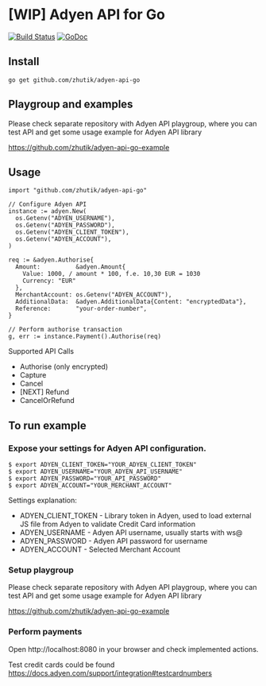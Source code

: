 # [WIP] Adyen API for Go

[![Build Status](https://travis-ci.org/zhutik/adyen-api-go.png)](https://travis-ci.org/zhutik/adyen-api-go)
[![GoDoc](http://godoc.org/github.com/zhutik/adyen-api-go?status.png)](http://godoc.org/github.com/zhutik/adyen-api-go)

## Install

```
go get github.com/zhutik/adyen-api-go
```

## Playgroup and examples

Please check separate repository with Adyen API playgroup, where you can test API
and get some usage example for Adyen API library

https://github.com/zhutik/adyen-api-go-example

## Usage

```
import "github.com/zhutik/adyen-api-go"

// Configure Adyen API
instance := adyen.New(
  os.Getenv("ADYEN_USERNAME"),
  os.Getenv("ADYEN_PASSWORD"),
  os.Getenv("ADYEN_CLIENT_TOKEN"),
  os.Getenv("ADYEN_ACCOUNT"),
)

req := &adyen.Authorise{
  Amount:          &adyen.Amount{
    Value: 1000, / amount * 100, f.e. 10,30 EUR = 1030
    Currency: "EUR"
  },
  MerchantAccount: os.Getenv("ADYEN_ACCOUNT"),
  AdditionalData:  &adyen.AdditionalData{Content: "encryptedData"},
  Reference:       "your-order-number",
}

// Perform authorise transaction
g, err := instance.Payment().Authorise(req)

```

Supported API Calls
* Authorise (only encrypted)
* Capture
* Cancel
* [NEXT] Refund
* CancelOrRefund

## To run example

### Expose your settings for Adyen API configuration.

```
$ export ADYEN_CLIENT_TOKEN="YOUR_ADYEN_CLIENT_TOKEN"
$ export ADYEN_USERNAME="YOUR_ADYEN_API_USERNAME"
$ export ADYEN_PASSWORD="YOUR_API_PASSWORD"
$ export ADYEN_ACCOUNT="YOUR_MERCHANT_ACCOUNT"
```

Settings explanation:
* ADYEN_CLIENT_TOKEN - Library token in Adyen, used to load external JS file from Adyen to validate Credit Card information
* ADYEN_USERNAME - Adyen API username, usually starts with ws@
* ADYEN_PASSWORD - Adyen API password for username
* ADYEN_ACCOUNT - Selected Merchant Account

### Setup playgroup

Please check separate repository with Adyen API playgroup, where you can test API
and get some usage example for Adyen API library

https://github.com/zhutik/adyen-api-go-example

### Perform payments

Open http://localhost:8080 in your browser and check implemented actions.

Test credit cards could be found https://docs.adyen.com/support/integration#testcardnumbers
